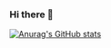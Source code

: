 ### Hi there 👋

[![Anurag's GitHub stats](https://github-readme-stats.vercel.app/api?username=Tptogiar)](https://github.com/anuraghazra/github-readme-stats)

<!--
**Tptogiar/Tptogiar** is a ✨ _special_ ✨ repository because its `README.md` (this file) appears on your GitHub profile.

Here are some ideas to get you started:

- 🔭 I’m currently working on ...
- 🌱 I’m currently learning ...
- 👯 I’m looking to collaborate on ...
- 🤔 I’m looking for help with ...
- 💬 Ask me about ...
- 📫 How to reach me: ...
- 😄 Pronouns: ...
- ⚡ Fun fact: ...
-->
